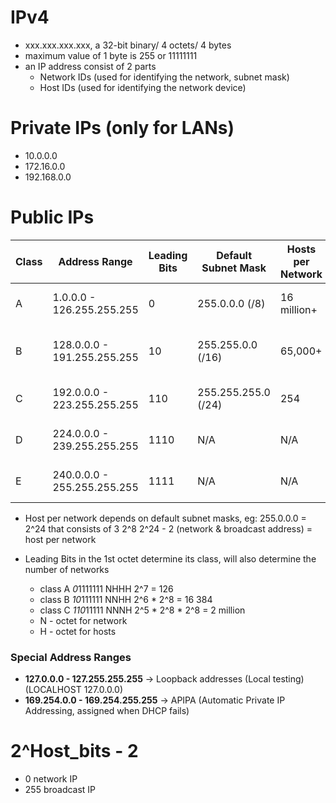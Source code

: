# IPv4
- xxx.xxx.xxx.xxx, a 32-bit binary/ 4 octets/ 4 bytes
- maximum value of 1 byte is 255 or 11111111
- an IP address consist of 2 parts
	- Network IDs (used for identifying the network, subnet mask)
	- Host IDs (used for identifying the network device)

# Private IPs (only for LANs)
- 10.0.0.0
- 172.16.0.0
- 192.168.0.0

# Public IPs

| Class | Address Range               | Leading Bits | Default Subnet Mask | Hosts per Network | Usage                                              |
| ----- | --------------------------- | ------------ | ------------------- | ----------------- | -------------------------------------------------- |
| A     | 1.0.0.0 - 126.255.255.255   | 0            | 255.0.0.0 (/8)      | 16 million+       | Large networks (ISPs, enterprises)                 |
| B     | 128.0.0.0 - 191.255.255.255 | 10           | 255.255.0.0 (/16)   | 65,000+           | Medium-sized networks (universities, corporations) |
| C     | 192.0.0.0 - 223.255.255.255 | 110          | 255.255.255.0 (/24) | 254               | Small networks (home, small businesses)            |
| D     | 224.0.0.0 - 239.255.255.255 | 1110         | N/A                 | N/A               | Multicasting (one-to-many communication)           |
| E     | 240.0.0.0 - 255.255.255.255 | 1111         | N/A                 | N/A               | Experimental, research, future use                 |
- Host per network depends on default subnet masks,
eg: 255.0.0.0 = 2^24
that consists of 3 2^8
2^24 - 2 (network & broadcast address) = host per network

- Leading Bits in the 1st octet determine its class, will also determine the number of networks
	- class A *0*1111111 NHHH 2^7 = 126 
	- class B *10*111111 NNHH 2^6 * 2^8 = 16 384 
	- class C *110*11111 NNNH 2^5 * 2^8 * 2^8 = 2 million
	- N - octet for network
	- H - octet for hosts

### Special Address Ranges
- **127.0.0.0 - 127.255.255.255** → Loopback addresses (Local testing) (LOCALHOST 127.0.0.0)
- **169.254.0.0 - 169.254.255.255** → APIPA (Automatic Private IP Addressing, assigned when DHCP fails)

# 2^Host_bits - 2
- 0 network IP
- 255 broadcast IP
